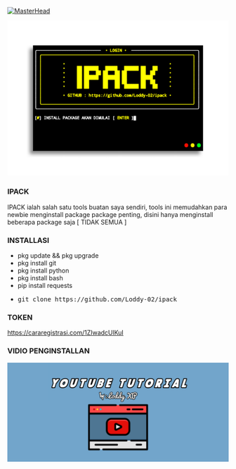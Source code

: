 [![MasterHead](https://1.bp.blogspot.com/-7A4WynwLsMw/XbBpCXG8fHI/AAAAAAAAMt4/uOa1bpLskYgrwGbllhSu2SDj_Mig8SXJQCLcBGAsYHQ/s1600/2000_600px.gif)](https://rishavchanda.io)
<p align="center"><img src="https://github.com/Loddy-02/ipack/blob/main/img/20220628_021757.png" alt="error">

### IPACK
IPACK ialah salah satu tools buatan saya sendiri, tools ini memudahkan para newbie menginstall package package penting, disini hanya menginstall beberapa package saja [ TIDAK SEMUA ]

### INSTALLASI
* pkg update && pkg upgrade
* pkg install git
* pkg install python
* pkg install bash
* pip install requests
* <pre>git clone https://github.com/Loddy-02/ipack</pre>

### TOKEN
https://cararegistrasi.com/1ZIwadcUlKuI
### VIDIO PENGINSTALLAN
<p align="center"><a href="LINK"><img title="Loddy XP" src="https://github.com/Loddy-02/msfdown/blob/main/image/20220610_125950.png"></a>
</p>
